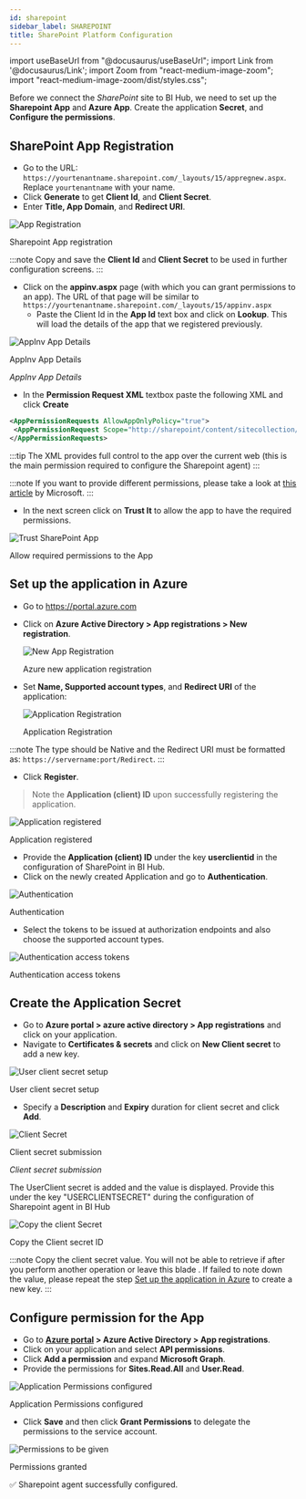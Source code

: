 ```yaml
---
id: sharepoint 
sidebar_label: SHAREPOINT
title: SharePoint Platform Configuration 
---
```


import useBaseUrl from "@docusaurus/useBaseUrl";
import Link from '@docusaurus/Link';
import Zoom from "react-medium-image-zoom";
import "react-medium-image-zoom/dist/styles.css";

Before we connect the *SharePoint* site to BI Hub, we need to set up the **Sharepoint App** and **Azure App**. Create the application **Secret**, and **Configure the permissions**.

## SharePoint App Registration

 - Go to the URL: `https://yourtenantname.sharepoint.com/_layouts/15/appregnew.aspx`. Replace `yourtenantname` with your name.
 - Click **Generate** to get **Client Id**, and **Client Secret**.
 - Enter **Title, App Domain**, and **Redirect URI**.

 <div class="center">
   <Zoom>
    <img alt="App Registration" src={useBaseUrl('/doc-images/sharepoint/app-register.png')}/>
   </Zoom>
 	<p>Sharepoint App registration</p>
 </div>

 :::note
 Copy and save the **Client Id** and **Client Secret** to be used in further configuration screens.
 :::

 - Click on the **appinv.aspx** page (with which you can grant permissions to an app). The URL of that page will be similar to `https://yourtenantname.sharepoint.com/_layouts/15/appinv.aspx`
   - Paste the Client Id in the **App Id** text box and click on **Lookup**. This will load the details of the app that we registered previously.

  <div class="center">
    <Zoom>
      <img alt="AppInv App Details" src={useBaseUrl('/doc-images/sharepoint/appinv-details.png')}/>
    </Zoom>
  	<p>AppInv App Details</p>
  </div>

  *AppInv App Details*

   - In the **Permission Request XML** textbox paste the following XML and click **Create**
   ```xml
   <AppPermissionRequests AllowAppOnlyPolicy="true">
    <AppPermissionRequest Scope="http://sharepoint/content/sitecollection/web" Right="FullControl" />
   </AppPermissionRequests>
   ```

   :::tip
    The XML provides full control to the app over the current web (this is the main permission required to configure the Sharepoint agent)
   :::

   :::note
    If you want to provide different permissions, please take a look at [this article](https://docs.microsoft.com/en-us/sharepoint/dev/sp-add-ins/add-in-permissions-in-sharepoint) by Microsoft.
   :::
  
- In the next screen click on **Trust It** to allow the app to have the required permissions.

<div class="center">
  <Zoom>
<img alt="Trust SharePoint App" src={useBaseUrl('/doc-images/sharepoint/trust-app.jpg')}/>
  </Zoom>
	<p>Allow required permissions to the App</p>
</div>

## Set up the application in Azure

* Go to https://portal.azure.com
* Click on **Azure Active Directory > App registrations > New registration**.

  <div class="center">
    <Zoom>
      <img alt="New App Registration" src={useBaseUrl('/doc-images/powerbi/azure-new-registration.png')}/>
    </Zoom>
  	<p>Azure new application registration</p>
  </div>

* Set **Name, Supported account types**, and **Redirect URI** of the application:
  
  <div class="center">
  <Zoom>
    <img alt="Application Registration" src={useBaseUrl('/doc-images/powerbi/register_app.png')}/>
  </Zoom>
 	<p>Application Registration</p>
  </ div>
  
:::note
The type should be Native and the Redirect URI must be formatted as: `https://servername:port/Redirect`.
:::

* Click **Register**. 
  
> Note the **Application (client) ID** upon successfully registering the application.

<div class="center">
  <Zoom>
<img alt="Application registered" src={useBaseUrl('/doc-images/sharepoint/app-registered.png')}/>
  </Zoom>
	<p>Application registered</p>
</div>

- Provide the **Application (client) ID** under the key **userclientid** in the configuration of SharePoint in BI Hub.
- Click on the newly created Application and go to **Authentication**.

<div class="center">
  <Zoom>
<img alt="Authentication" src={useBaseUrl('/doc-images/sharepoint/authentication.png')}/>
  </Zoom>
	<p>Authentication</p>
</div>

- Select the tokens to be issued at authorization endpoints and also choose the supported account types. 

<div class="center">
  <Zoom>
<img alt="Authentication access tokens" src={useBaseUrl('/doc-images/sharepoint/azapp5.png')}/>
  </Zoom>
	<p>Authentication access tokens</p>
</div>

## Create the Application Secret 

 - Go to **Azure portal > azure active directory > App registrations** and click on your application.
 - Navigate to **Certificates & secrets** and click on **New Client secret** to add a new key.
 
  <div class="center">
  <Zoom>
    <img alt="User client secret setup" src={useBaseUrl('/doc-images/sharepoint/azapp6.png')}/>
  </Zoom>
  	<p>User client secret setup</p>
  </div>


 - Specify a **Description** and **Expiry** duration for client secret and click **Add**.

   <div class="center">
  <Zoom>
    <img alt="Client Secret" src={useBaseUrl('/doc-images/sharepoint/azapp7.png')}/>
  </Zoom>
  	<p>Client secret submission</p>
  </div>
  
  *Client secret submission*

The UserClient secret is added and the value is displayed. Provide this under the key "USERCLIENTSECRET" during the configuration of Sharepoint agent in BI Hub

   <div class="center">
  <Zoom>
    <img alt="Copy the client Secret" src={useBaseUrl('/doc-images/sharepoint/azapp8.png')}/>
  </Zoom>
  	<p>Copy the Client secret ID</p>
  </div>

:::note
Copy the client secret value. You will not be able to retrieve if after you perform another operation or leave this blade . If failed to note down the value, please repeat the step [Set up the application in Azure](#setup-the-application-in-azure) to create a new key.
:::

## Configure permission for the App

* Go to **[Azure portal](https://portal.azure.com) > Azure Active Directory > App registrations**.
* Click on your application and select **API permissions**.
* Click **Add a permission** and expand **Microsoft Graph**.
* Provide the permissions for **Sites.Read.All** and **User.Read**.

<div class="center">
  <Zoom>
    <img alt="Application Permissions configured" src={useBaseUrl('/doc-images/sharepoint/azapp9.png')}/>
  </Zoom>
	<p>Application Permissions configured</p>
</div>

- Click **Save** and then click **Grant Permissions** to delegate the permissions to the service account.

<div class="center">
  <Zoom>
<img alt="Permissions to be given" src={useBaseUrl('/doc-images/powerbi/permissions-consolidated.png')}/>
  </Zoom>
	<p>Permissions granted</p>
</div>

:white_check_mark: Sharepoint agent successfully configured.

